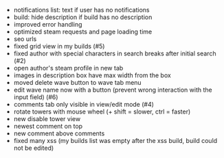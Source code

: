 - notifications list: text if user has no notifications
- build: hide description if build has no description
- improved error handling
- optimized steam requests and page loading time
- seo urls
- fixed grid view in my builds (#5)
- fixed author with special characters in search breaks after initial search (#2)
- open author's steam profile in new tab
- images in description box have max width from the box
- moved delete wave button to wave tab menu
- edit wave name now with a button (prevent wrong interaction with the input field) (#6)
- comments tab only visible in view/edit mode (#4)
- rotate towers with mouse wheel (+ shift = slower, ctrl = faster)
- new disable tower view
- newest comment on top
- new comment above comments
- fixed many xss (my builds list was empty after the xss build, build could not be edited)